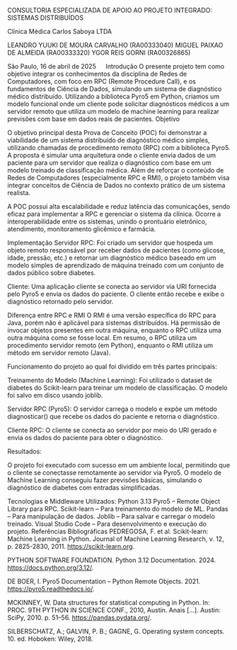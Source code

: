  
CONSULTORIA ESPECIALIZADA DE APOIO AO PROJETO INTEGRADO: SISTEMAS DISTRIBUÍDOS

Clínica Médica Carlos Saboya LTDA

LEANDRO YUUKI DE MOURA CARVALHO (RA00333040)
MIGUEL PAIXAO DE ALMEIDA (RA00333320)
YGOR REIS GORNI (RA00326865)

São Paulo, 16 de abril de 2025
 
Introdução
O presente projeto tem como objetivo integrar os conhecimentos da disciplina de Redes de Computadores, com foco em RPC (Remote Procedure Call), e os fundamentos de Ciência de Dados, simulando um sistema de diagnóstico médico distribuído. Utilizando a biblioteca Pyro5 em Python, criamos um modelo funcional onde um cliente pode solicitar diagnósticos médicos a um servidor remoto que utiliza um modelo de machine learning para realizar previsões com base em dados reais de pacientes.
Objetivo

O objetivo principal desta Prova de Conceito (POC) foi demonstrar a viabilidade de um sistema distribuído de diagnóstico médico simples, utilizando chamadas de procedimento remoto (RPC) com a biblioteca Pyro5. A proposta é simular uma arquitetura onde o cliente envia dados de um paciente para um servidor que realiza o diagnóstico com base em um modelo treinado de classificação médica. Além de reforçar o conteúdo de Redes de Computadores (especialmente RPC e RMI), o projeto também visa integrar conceitos de Ciência de Dados no contexto prático de um sistema realista.

A POC possui alta escalabilidade e reduz latência das comunicações, sendo eficaz para implementar a RPC e gerenciar o sistema da clínica. Ocorre a interoperabilidade entre os sistemas, unindo o prontuário eletrônico, atendimento, monitoramento glicêmico e farmácia.

Implementação
Servidor RPC: Foi criado um servidor que hospeda um objeto remoto responsável por receber dados de pacientes (como glicose, idade, pressão, etc.) e retornar um diagnóstico médico baseado em um modelo simples de aprendizado de máquina treinado com um conjunto de dados público sobre diabetes.

Cliente: Uma aplicação cliente se conecta ao servidor via URI fornecida pelo Pyro5 e envia os dados do paciente. O cliente então recebe e exibe o diagnóstico retornado pelo servidor.

Diferença entre RPC e RMI
O RMI é uma versão específica do RPC para Java, porém não é aplicável para sistemas distribuídos. Há permissão de invocar objetos presentes em outra máquina, enquanto o RPC utiliza uma outra máquina como se fosse local. Em resumo, o RPC utiliza um procedimento servidor remoto (em Python), enquanto o RMI utiliza um método em servidor remoto (Java).

Funcionamento do projeto ao qual foi dividido em três partes principais:

Treinamento do Modelo (Machine Learning):
Foi utilizado o dataset de diabetes do Scikit-learn para treinar um modelo de classificação. O modelo foi salvo em disco usando joblib.

Servidor RPC (Pyro5):
O servidor carrega o modelo e expõe um método diagnosticar() que recebe os dados do paciente e retorna o diagnóstico.

Cliente RPC:
O cliente se conecta ao servidor por meio do URI gerado e envia os dados do paciente para obter o diagnóstico.

Resultados:

O projeto foi executado com sucesso em um ambiente local, permitindo que o cliente se conectasse remotamente ao servidor via Pyro5. O modelo de Machine Learning conseguiu fazer previsões básicas, simulando o diagnóstico de diabetes com entradas simplificadas.


Tecnologias e Middleware Utilizados:
Python 3.13
Pyro5 – Remote Object Library para RPC.
Scikit-learn – Para treinamento do modelo de ML.
Pandas – Para manipulação de dados.
Joblib – Para salvar e carregar o modelo treinado.
Visual Studio Code – Para desenvolvimento e execução do projeto.
Referências Bibliográficas
PEDREGOSA, F. et al. Scikit-learn: Machine Learning in Python. Journal of Machine Learning Research, v. 12, p. 2825-2830, 2011. https://scikit-learn.org.

PYTHON SOFTWARE FOUNDATION. Python 3.12 Documentation. 2024. https://docs.python.org/3.12/.

DE BOER, I. Pyro5 Documentation – Python Remote Objects. 2021. https://pyro5.readthedocs.io/. 

MCKINNEY, W. Data structures for statistical computing in Python. In: PROC. 9TH PYTHON IN SCIENCE CONF., 2010, Austin. Anais [...]. Austin: SciPy, 2010. p. 51–56. https://pandas.pydata.org/. 

SILBERSCHATZ, A.; GALVIN, P. B.; GAGNE, G. Operating system concepts. 10. ed. Hoboken: Wiley, 2018.


